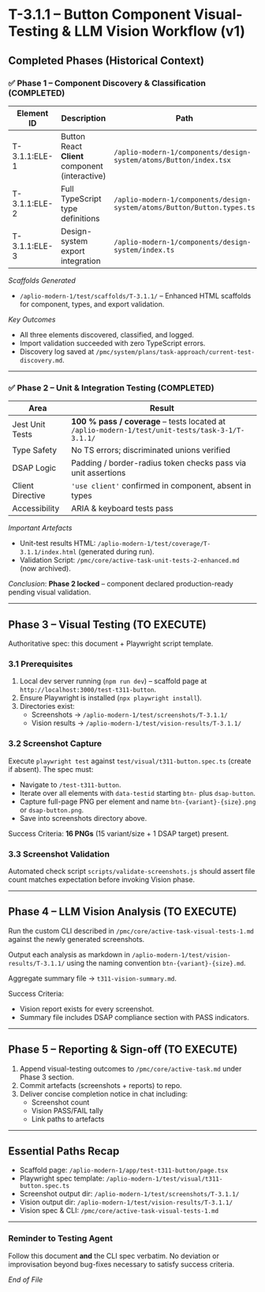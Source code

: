 # T-3.1.1 – Button Component Visual-Testing & LLM Vision Workflow (v1)

## Completed Phases (Historical Context)

### ✅ Phase 1 – Component Discovery & Classification (COMPLETED)
| Element ID | Description | Path |
|------------|-------------|------|
| T-3.1.1:ELE-1 | Button React **Client** component (interactive) | `/aplio-modern-1/components/design-system/atoms/Button/index.tsx` |
| T-3.1.1:ELE-2 | Full TypeScript type definitions | `/aplio-modern-1/components/design-system/atoms/Button/Button.types.ts` |
| T-3.1.1:ELE-3 | Design-system export integration | `/aplio-modern-1/components/design-system/index.ts` |

*Scaffolds Generated*
- `/aplio-modern-1/test/scaffolds/T-3.1.1/` – Enhanced HTML scaffolds for component, types, and export validation.

*Key Outcomes*
- All three elements discovered, classified, and logged.
- Import validation succeeded with zero TypeScript errors.
- Discovery log saved at `/pmc/system/plans/task-approach/current-test-discovery.md`.

---

### ✅ Phase 2 – Unit & Integration Testing (COMPLETED)
| Area | Result |
|------|--------|
| Jest Unit Tests | **100 % pass / coverage** – tests located at `/aplio-modern-1/test/unit-tests/task-3-1/T-3.1.1/` |
| Type Safety | No TS errors; discriminated unions verified |
| DSAP Logic | Padding / border-radius token checks pass via unit assertions |
| Client Directive | `'use client'` confirmed in component, absent in types |
| Accessibility | ARIA & keyboard tests pass |

*Important Artefacts*
- Unit-test results HTML: `/aplio-modern-1/test/coverage/T-3.1.1/index.html` (generated during run).
- Validation Script: `/pmc/core/active-task-unit-tests-2-enhanced.md` (now archived).

*Conclusion*: **Phase 2 locked** – component declared production-ready pending visual validation.

---

## Phase 3 – Visual Testing (TO EXECUTE)
Authoritative spec: this document + Playwright script template.

### 3.1 Prerequisites
1. Local dev server running (`npm run dev`) – scaffold page at `http://localhost:3000/test-t311-button`.
2. Ensure Playwright is installed (`npx playwright install`).
3. Directories exist:
   - Screenshots → `/aplio-modern-1/test/screenshots/T-3.1.1/`
   - Vision results → `/aplio-modern-1/test/vision-results/T-3.1.1/`

### 3.2 Screenshot Capture
Execute `playwright test` against `test/visual/t311-button.spec.ts` (create if absent). The spec must:
- Navigate to `/test-t311-button`.
- Iterate over all elements with `data-testid` starting `btn-` plus `dsap-button`.
- Capture full-page PNG per element and name `btn-{variant}-{size}.png` or `dsap-button.png`.
- Save into screenshots directory above.

Success Criteria: **16 PNGs** (15 variant/size + 1 DSAP target) present.

### 3.3 Screenshot Validation
Automated check script `scripts/validate-screenshots.js` should assert file count matches expectation before invoking Vision phase.

---

## Phase 4 – LLM Vision Analysis (TO EXECUTE)
Run the custom CLI described in `/pmc/core/active-task-visual-tests-1.md` against the newly generated screenshots.

Output each analysis as markdown in `/aplio-modern-1/test/vision-results/T-3.1.1/` using the naming convention `btn-{variant}-{size}.md`.

Aggregate summary file → `t311-vision-summary.md`.

Success Criteria:
- Vision report exists for every screenshot.
- Summary file includes DSAP compliance section with PASS indicators.

---

## Phase 5 – Reporting & Sign-off (TO EXECUTE)
1. Append visual-testing outcomes to `/pmc/core/active-task.md` under Phase 3 section.
2. Commit artefacts (screenshots + reports) to repo.
3. Deliver concise completion notice in chat including:
   - Screenshot count
   - Vision PASS/FAIL tally
   - Link paths to artefacts

---

## Essential Paths Recap
- Scaffold page: `/aplio-modern-1/app/test-t311-button/page.tsx`
- Playwright spec template: `/aplio-modern-1/test/visual/t311-button.spec.ts`
- Screenshot output dir: `/aplio-modern-1/test/screenshots/T-3.1.1/`
- Vision output dir: `/aplio-modern-1/test/vision-results/T-3.1.1/`
- Vision spec & CLI: `/pmc/core/active-task-visual-tests-1.md`

---

### Reminder to Testing Agent
Follow this document **and** the CLI spec verbatim. No deviation or improvisation beyond bug-fixes necessary to satisfy success criteria.

*End of File*
